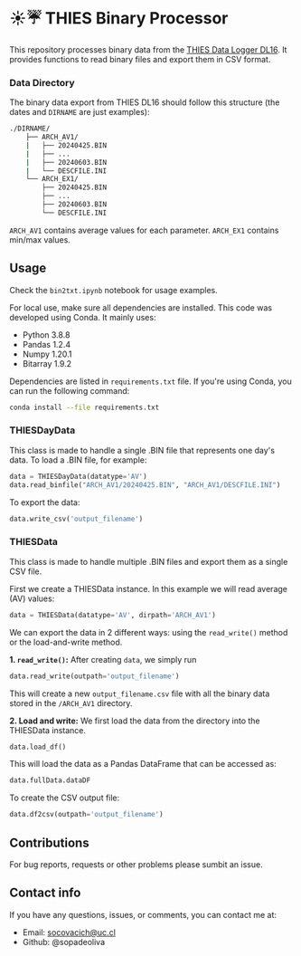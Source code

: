 # :sunny::umbrella: THIES Binary Processor

This repository processes binary data from the [THIES Data Logger DL16](https://www.thiesclima.com/en/Products/Miscellaneous-Devices-Data-logger/?art=992). It provides functions to read binary files and export them in CSV format.

### Data Directory

The binary data export from THIES DL16 should follow this structure (the dates and `DIRNAME` are just examples):

```bash
./DIRNAME/
    ├── ARCH_AV1/
    |   ├── 20240425.BIN
    |   ├── ...
    |   ├── 20240603.BIN
    |   └── DESCFILE.INI
    └── ARCH_EX1/
        ├── 20240425.BIN
        ├── ...
        ├── 20240603.BIN
        └── DESCFILE.INI
```

`ARCH_AV1` contains average values for each parameter.
`ARCH_EX1` contains min/max values.

## Usage

Check the `bin2txt.ipynb` notebook for usage examples.

For local use, make sure all dependencies are installed. This code was developed using Conda. It mainly uses:

- Python 3.8.8
- Pandas 1.2.4
- Numpy 1.20.1
- Bitarray 1.9.2

Dependencies are listed in `requirements.txt` file. If you're using Conda, you can run the following command:

```bash
conda install --file requirements.txt
```

### THIESDayData

This class is made to handle a single .BIN file that represents one day's data. To load a .BIN file, for example:

```python
data = THIESDayData(datatype='AV')
data.read_binfile("ARCH_AV1/20240425.BIN", "ARCH_AV1/DESCFILE.INI")
```

To export the data:

```python
data.write_csv('output_filename')
```

### THIESData

This class is made to handle multiple .BIN files and export them as a single CSV file.

First we create a THIESData instance. In this example we will read average (AV) values:

```python
data = THIESData(datatype='AV', dirpath='ARCH_AV1')
```

We can export the data in 2 different ways: using the `read_write()` method or the load-and-write method.

**1. `read_write()`:** After creating `data`, we simply run

```python
data.read_write(outpath='output_filename')
```

This will create a new `output_filename.csv` file with all the binary data stored in the `/ARCH_AV1` directory.

**2. Load and write:** We first load the data from the directory into the THIESData instance.

```python
data.load_df()
```

This will load the data as a Pandas DataFrame that can be accessed as:

```python
data.fullData.dataDF
```

To create the CSV output file:

```python
data.df2csv(outpath='output_filename')
```

## Contributions

For bug reports, requests or other problems please sumbit an issue.

## Contact info

If you have any questions, issues, or comments, you can contact me at:

* Email: socovacich@uc.cl
* Github: @sopadeoliva
